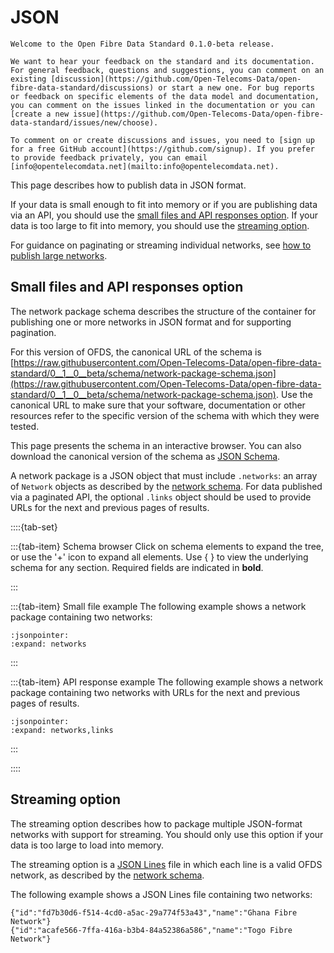 # JSON

```{admonition} 0.1.0-beta release
Welcome to the Open Fibre Data Standard 0.1.0-beta release.

We want to hear your feedback on the standard and its documentation. For general feedback, questions and suggestions, you can comment on an existing [discussion](https://github.com/Open-Telecoms-Data/open-fibre-data-standard/discussions) or start a new one. For bug reports or feedback on specific elements of the data model and documentation, you can comment on the issues linked in the documentation or you can [create a new issue](https://github.com/Open-Telecoms-Data/open-fibre-data-standard/issues/new/choose).

To comment on or create discussions and issues, you need to [sign up for a free GitHub account](https://github.com/signup). If you prefer to provide feedback privately, you can email [info@opentelecomdata.net](mailto:info@opentelecomdata.net).
```

This page describes how to publish data in JSON format.

If your data is small enough to fit into memory or if you are publishing data via an API, you should use the [small files and API responses option](#small-files-and-api-responses-option). If your data is too large to fit into memory, you should use the [streaming option](#streaming-option).

For guidance on paginating or streaming individual networks, see [how to publish large networks](../../guidance/publication.md#how-to-publish-large-networks).

## Small files and API responses option

The network package schema describes the structure of the container for publishing one or more networks in JSON format and for supporting pagination.

For this version of OFDS, the canonical URL of the schema is [https://raw.githubusercontent.com/Open-Telecoms-Data/open-fibre-data-standard/0__1__0__beta/schema/network-package-schema.json](https://raw.githubusercontent.com/Open-Telecoms-Data/open-fibre-data-standard/0__1__0__beta/schema/network-package-schema.json). Use the canonical URL to make sure that your software, documentation or other resources refer to the specific version of the schema with which they were tested.

This page presents the schema in an interactive browser. You can also download the canonical version of the schema as [JSON Schema](../../../schema/network-package-schema.json).

A network package is a JSON object that must include `.networks`: an array of `Network` objects as described by the [network schema](../schema.md). For data published via a paginated API, the optional `.links` object should be used to provide URLs for the next and previous pages of results.

::::{tab-set}

:::{tab-item} Schema browser
Click on schema elements to expand the tree, or use the '+' icon to expand all elements. Use { } to view the underlying schema for any section. Required fields are indicated in **bold**.

 <script src="../../../_static/docson/widget.js" data-schema="../../../_static/network-package-schema.json"></script>
:::

:::{tab-item} Small file example
The following example shows a network package containing two networks:

```{jsoninclude} ../../../examples/json/multiple-networks.json
:jsonpointer:
:expand: networks
```

:::

:::{tab-item} API response example
The following example shows a network package containing two networks with URLs for the next and previous pages of results.

```{jsoninclude} ../../../examples/json/api-response.json
:jsonpointer:
:expand: networks,links
```

:::

::::

## Streaming option

The streaming option describes how to package multiple JSON-format networks with support for streaming. You should only use this option if your data is too large to load into memory.

The streaming option is a [JSON Lines](https://jsonlines.org/) file in which each line is a valid OFDS network, as described by the [network schema](../schema.md).

The following example shows a JSON Lines file containing two networks:

```
{"id":"fd7b30d6-f514-4cd0-a5ac-29a774f53a43","name":"Ghana Fibre Network"}
{"id":"acafe566-7ffa-416a-b3b4-84a52386a586","name":"Togo Fibre Network"}
```
